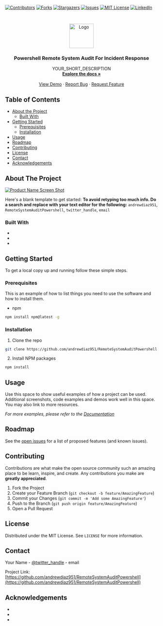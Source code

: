 <!--
*** Thanks for checking out this README Template. If you have a suggestion that would
*** make this better, please fork the repo and create a pull request or simply open
*** an issue with the tag "enhancement".
*** Thanks again! Now go create something AMAZING! :D
***
***
***
*** To avoid retyping too much info. Do a search and replace for the following:
*** andrewdiaz951, RemoteSystemAuditPowershell, twitter_handle, email
-->





<!-- PROJECT SHIELDS -->
<!--
*** I'm using markdown "reference style" links for readability.
*** Reference links are enclosed in brackets [ ] instead of parentheses ( ).
*** See the bottom of this document for the declaration of the reference variables
*** for contributors-url, forks-url, etc. This is an optional, concise syntax you may use.
*** https://www.markdownguide.org/basic-syntax/#reference-style-links
-->
[![Contributors][contributors-shield]][contributors-url]
[![Forks][forks-shield]][forks-url]
[![Stargazers][stars-shield]][stars-url]
[![Issues][issues-shield]][issues-url]
[![MIT License][license-shield]][license-url]
[![LinkedIn][linkedin-shield]][linkedin-url]



<!-- PROJECT LOGO -->
<br />
<p align="center">
  <a href="https://github.com/andrewdiaz951/RemoteSystemAuditPowershell">
    <img src="images/logo.png" alt="Logo" width="80" height="80">
  </a>

  <h3 align="center">Powershell Remote System Audit For Incident Response</h3>

  <p align="center">
    YOUR_SHORT_DESCRIPTION
    <br />
    <a href="https://github.com/andrewdiaz951/RemoteSystemAuditPowershell"><strong>Explore the docs »</strong></a>
    <br />
    <br />
    <a href="https://github.com/andrewdiaz951/RemoteSystemAuditPowershell">View Demo</a>
    ·
    <a href="https://github.com/andrewdiaz951/RemoteSystemAuditPowershell/issues">Report Bug</a>
    ·
    <a href="https://github.com/andrewdiaz951/RemoteSystemAuditPowershell/issues">Request Feature</a>
  </p>
</p>



<!-- TABLE OF CONTENTS -->
## Table of Contents

* [About the Project](#about-the-project)
  * [Built With](#built-with)
* [Getting Started](#getting-started)
  * [Prerequisites](#prerequisites)
  * [Installation](#installation)
* [Usage](#usage)
* [Roadmap](#roadmap)
* [Contributing](#contributing)
* [License](#license)
* [Contact](#contact)
* [Acknowledgements](#acknowledgements)



<!-- ABOUT THE PROJECT -->
## About The Project

[![Product Name Screen Shot][product-screenshot]](https://example.com)

Here's a blank template to get started:
**To avoid retyping too much info. Do a search and replace with your text editor for the following:**
`andrewdiaz951`, `RemoteSystemAuditPowershell`, `twitter_handle`, `email`


### Built With

* []()
* []()
* []()



<!-- GETTING STARTED -->
## Getting Started

To get a local copy up and running follow these simple steps.

### Prerequisites

This is an example of how to list things you need to use the software and how to install them.
* npm
```sh
npm install npm@latest -g
```

### Installation

1. Clone the repo
```sh
git clone https://github.com/andrewdiaz951/RemoteSystemAuditPowershell.git
```
2. Install NPM packages
```sh
npm install
```



<!-- USAGE EXAMPLES -->
## Usage

Use this space to show useful examples of how a project can be used. Additional screenshots, code examples and demos work well in this space. You may also link to more resources.

_For more examples, please refer to the [Documentation](https://example.com)_



<!-- ROADMAP -->
## Roadmap

See the [open issues](https://github.com/andrewdiaz951/RemoteSystemAuditPowershell/issues) for a list of proposed features (and known issues).



<!-- CONTRIBUTING -->
## Contributing

Contributions are what make the open source community such an amazing place to be learn, inspire, and create. Any contributions you make are **greatly appreciated**.

1. Fork the Project
2. Create your Feature Branch (`git checkout -b feature/AmazingFeature`)
3. Commit your Changes (`git commit -m 'Add some AmazingFeature'`)
4. Push to the Branch (`git push origin feature/AmazingFeature`)
5. Open a Pull Request



<!-- LICENSE -->
## License

Distributed under the MIT License. See `LICENSE` for more information.



<!-- CONTACT -->
## Contact

Your Name - [@twitter_handle](https://twitter.com/twitter_handle) - email

Project Link: [https://github.com/andrewdiaz951/RemoteSystemAuditPowershell](https://github.com/andrewdiaz951/RemoteSystemAuditPowershell)



<!-- ACKNOWLEDGEMENTS -->
## Acknowledgements

* []()
* []()
* []()





<!-- MARKDOWN LINKS & IMAGES -->
<!-- https://www.markdownguide.org/basic-syntax/#reference-style-links -->
[contributors-shield]: https://img.shields.io/github/contributors/andrewdiaz951/repo.svg?style=flat-square
[contributors-url]: https://github.com/andrewdiaz951/repo/graphs/contributors
[forks-shield]: https://img.shields.io/github/forks/andrewdiaz951/repo.svg?style=flat-square
[forks-url]: https://github.com/andrewdiaz951/repo/network/members
[stars-shield]: https://img.shields.io/github/stars/andrewdiaz951/repo.svg?style=flat-square
[stars-url]: https://github.com/andrewdiaz951/repo/stargazers
[issues-shield]: https://img.shields.io/github/issues/andrewdiaz951/repo.svg?style=flat-square
[issues-url]: https://github.com/andrewdiaz951/repo/issues
[license-shield]: https://img.shields.io/github/license/andrewdiaz951/repo.svg?style=flat-square
[license-url]: https://github.com/andrewdiaz951/repo/blob/master/LICENSE.txt
[linkedin-shield]: https://img.shields.io/badge/-LinkedIn-black.svg?style=flat-square&logo=linkedin&colorB=555
[linkedin-url]: https://linkedin.com/in/andrewdiaz951
[product-screenshot]: images/screenshot.png